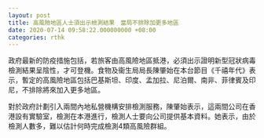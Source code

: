 ```yaml
---
layout: post
title: 高風險地區人士須出示檢測結果　當局不排除加更多地區
date: 2020-07-14 09:58:22.000000000 +08:00
categories: rthk
---
```


政府最新的防疫措施包括，若旅客由高風險地區抵港，必須出示證明新型冠狀病毒檢測結果呈陰性，才可登機。食物及衞生局局長陳肇始在本台節目《千禧年代》表示，暫定的高風險地區包括巴基斯坦、印度、孟加拉、尼泊爾、南非、菲律賓及印尼，不排除將來加入更多地區。

對於政府計劃引入兩間內地私營機構安排檢測服務，陳肇始表示，這兩間公司在香港設有實驗室，檢測在本港進行，檢測人士要向公司提供基本資料。她表示，由於檢測人數多，難以估計何時完成檢測4類高風險群組。
